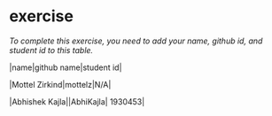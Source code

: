 # exercise
*To complete this exercise, you need to add your name, github id, and student id to this table.*

|name|github name|student id|

|Mottel Zirkind|mottelz|N/A|

|Abhishek Kajla||AbhiKajla| 1930453|
